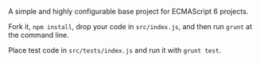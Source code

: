 A simple and highly configurable base project for ECMAScript 6 projects.

Fork it, `npm install`, drop your code in `src/index.js`, and then run `grunt` at the command line.

Place test code in `src/tests/index.js` and run it with `grunt test`.